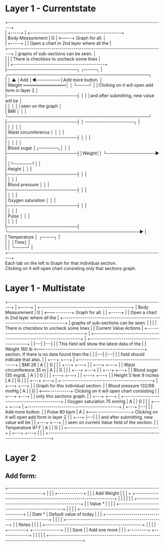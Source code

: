 Layer 1 - Currentstate
======================

+-------------------------------------------------------------------------------+                                                              
|                                                                     +-----+   |  +----------------------------------------------+            
|  Body Measurement                                                   |  G  | <----+ Graph for all.                               |            
|                                                                     +-----+   |  | Open a chart in 2nd layer where all the      |            
+-------------------------------------------------------------------------------+  | graphs of sub-sections can be seen.          |            
|                                                                               |  | There is checkbox to uncheck some lines      |            
|                                                                               |  +----------------------------------------------+            
|───────────────────────┐                                             ┌────┐    |    ┌──────────────────────────────────────────────┐          
|                       │        ▲                                    │Add │◀────────│Add more button.                              │          
|  Weight ══════════════│        │                                    └────┘    |    │Clicking on it will open add form in layer 2  │          
|───────────────────────┤        │                                              |    │and after submitting, new value will be       │          
|                       │        │                                              |    │seen on the graph                             │          
|  BMI                  │        │                                              |    └──────────────────────────────────────────────┘          
|───────────────────────┤        │ ────────────────┐                            |                                                              
|                       │        │                 │                            |                                                              
|  Waist circumference  │        │                 │                            |                                                              
|───────────────────────┤        │                 │                            |                                                              
|                       │        │                 │                            |                                                              
|  Blood sugar          │┌──────┐│                 │                            |                                                              
|───────────────────────┤│Weight││                 └────────────────▶           |                                                              
|                       │└──────┘│                                              |                                                              
|  Height               │        │                                              |                                                              
|───────────────────────┤        │                                              |                                                              
|                       │        │                                              |                                                              
|  Blood pressure       │        │                                              |                                                              
|───────────────────────┤        │                                              |                                                              
|                       │        │                                              |                                                              
|  Oxygen saturation    │        │                                              |                                                              
|───────────────────────┤        │                                              |                                                              
|                       │        │                                              |                                                              
|  Pulse                │        │                                              |                                                              
|                       │        │                                              |                                                              
|───────────────────────┤        └───────────────────────────────────────────▶  |                                                              
|  Temperature          │                         ┌────┐                        |                                                              
|                       │                         │Time│                        |                                                              
|                       │                         └────┘                        |                                                              
+-------------------------------------------------------------------------------+                                                              
     Each tab on the left is Graph for that individual section.                                                                                
     Clicking on it will open chart consisting only that sections graph.                                                                       
                                                                                                                                               








Layer 1 - Multistate
====================

+-------------------------------------------------------------------------------+
|                                                                     +-----+   |         +----------------------------------------------+
|  Body Measurement                                                   |  G  | <-----------+ Graph for all.                               |
|                                                                     +-----+   |         | Open a chart in 2nd layer where all the      |
+-------------------------------------------------------------------------------+         | graphs of sub-sections can be seen.          |
|                                                                               |         | There is checkbox to uncheck some lines      |
|                            Current Value                        Actions       |         +----------------------------------------------+
|  +-----------------------------------------------------------------------+    |         +----------------------------------------------+
|                                                               |---| |---|     |         | This field will show the latest data of the  |
|  Weight                    160 lb <-----------------------------------------------------+ section. If there is no data found then the  |
|                                                               |---| |---|     |         | field should indicate that also.             |
|                                                               +---+ +---+     |         +----------------------------------------------+
|  BMI                       28                                 | A | | G |     |
|                                                               +---+ +---+     |
|                                                               +---+ +---+     |
|  Waist circumference       35 in                              | A | | G |     |
|                                                               +---+ +---+     |
|                                                               +---+ +---+     |
|  Blood sugar               135 mg/dL                          | A | | G |     |
|                                                               +---+ +---+     |
|                                                               +---+ +---+     |
|  Height                    5 feet 9 inches                    | A | | G |     |
|                                                               +---+ +---+     |         +----------------------------------------------+
|                                                               +---+ +---+     |         | Graph for this individual section.           |
|  Blood pressure            132/88 mmHg                        | A | | G | <-------------+ Clicking on it will open chart consisting    |
|                                                               +---+ +---+     |         | only this sections graph.                    |
|                                                               +---+ +---+     |         +----------------------------------------------+
|  Oxygen saturation         75 mmHg                            | A | | G |     |
|                                                               +---+ +---+     |          +----------------------------------------------+
|                                                               +---+ |---|     |          | Add more button.                             |
|  Pulse                     80 bpm                             | A | <--------------------+ Clicking on it will open add form in layer 2 |
|                                                               +---+ |---|     |          | and after submitting, new value will be      |
|                                                               +---+ +---+     |          | seen on current Value field of the section.  |
|  Temperature               97 F                               | A | | G |     |          +----------------------------------------------+
|                                                               +---+ +---+     |
|                                                                               |
+-------------------------------------------------------------------------------+


Layer 2
=======
Add form:
--------
+-----------------------------------------------------------------------------------------------+
|                                                                                               |
| +-------------+                                                                               |
| | Add Weight  |                                                                               |
| +             +-------------------------------------------------------------------+           |
|                                                                                               |
|                                                                                               |
|                         +-------------------------------------------------+                   |
|              Value *    |                                                 |                   |
|                         +-------------------------------------------------+                   |
|                                                                                               |
|                         +-------------------------------------------------+                   |
|               Date *    |  Default value of today                         |                   |
|                         +-------------------------------------------------+                   |
|                                                                                               |
|                         +-------------------------------------------------+                   |
|               Notes     |                                                 |                   |
|                         +-------------------------------------------------+                   |
|                                                                                               |
|               +---------+  +--------------+                                                   |
|               |  Save   |  | Add one more |                                                   |
|               +---------+  +--------------+                                                   |
|                                                                                               |
|                                                                                               |
+-----------------------------------------------------------------------------------------------+